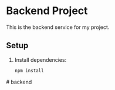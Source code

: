 # Backend Project

This is the backend service for my project.

## Setup

1. Install dependencies:
   ```sh
   npm install
#   b a c k e n d  
 